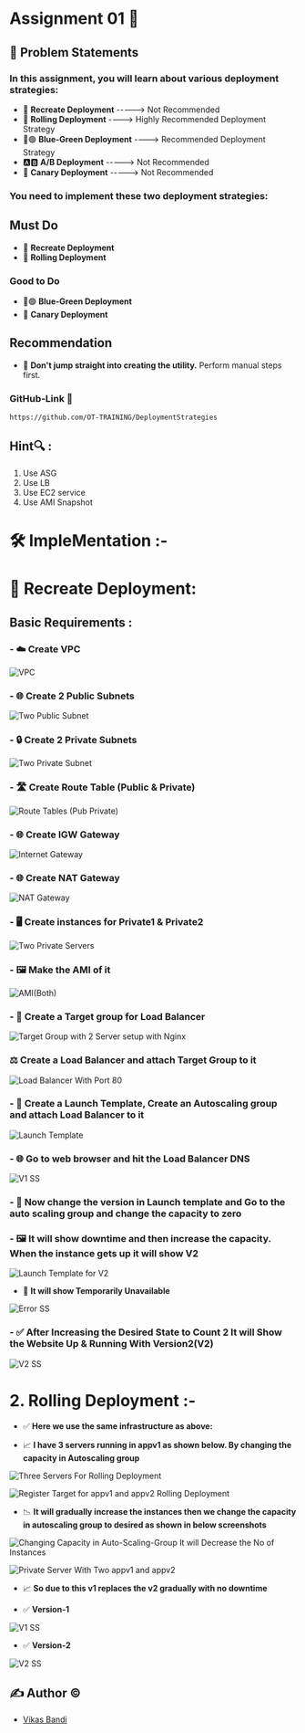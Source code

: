 # Assignment 01 📘

## 📝 Problem Statements

### In this assignment, you will learn about various deployment strategies:

- 🔄 **Recreate Deployment** -----> Not Recommended
- 🔄 **Rolling Deployment** ----> Highly Recommended Deployment Strategy
- 🔵🟢 **Blue-Green Deployment** ----> Recommended Deployment Strategy
- 🅰️🅱️ **A/B Deployment** -----> Not Recommended
- 🐤 **Canary Deployment** -----> Not Recommended

### You need to implement these two deployment strategies:

## Must Do

- 🔄 **Recreate Deployment**
- 🔄 **Rolling Deployment**

### Good to Do

- 🔵🟢 **Blue-Green Deployment**
- 🐤 **Canary Deployment**

## Recommendation

- 🚀 **Don't jump straight into creating the utility.** Perform manual steps first.

### GitHub-Link 🔗

~~~
https://github.com/OT-TRAINING/DeploymentStrategies
~~~

## Hint🔍 : 
1. Use ASG
2. Use LB
3. Use EC2 service
4. Use AMI Snapshot

# 🛠 ImpleMentation :-

# 🔄 Recreate Deployment:
## Basic Requirements :

### - ☁️ **Create VPC**

![VPC](https://github.com/vikas418/AWS-Tasks/assets/149520276/a4469ccd-6265-45a3-9fb4-c2dc4d73473b)

### - 🌐 **Create 2 Public Subnets**

![Two Public Subnet](https://github.com/vikas418/AWS-Tasks/assets/149520276/0739d806-5bbb-4055-83ae-197e5aa22132)

### - 🔒 **Create 2 Private Subnets**

![Two Private Subnet](https://github.com/vikas418/AWS-Tasks/assets/149520276/f1390202-62e6-432c-a0e2-dfb664caaeca)

### - 🛣️ **Create Route Table (Public & Private)**

![Route Tables (Pub   Private)](https://github.com/vikas418/AWS-Tasks/assets/149520276/13bb98ec-becf-4e51-9e3e-785be251a0b0)

### - 🌐 **Create IGW Gateway**

![Internet Gateway](https://github.com/vikas418/AWS-Tasks/assets/149520276/ca819980-cff7-49fa-8a83-46ada2bbad73)

### - 🌐 **Create NAT Gateway**

![NAT Gateway](https://github.com/vikas418/AWS-Tasks/assets/149520276/a397e973-220f-457d-b578-2a73241f4f21)

### - 🖥️ **Create instances for Private1 & Private2**

![Two Private Servers](https://github.com/vikas418/AWS-Tasks/assets/149520276/fb5f3452-bee0-48f1-a808-f5bd20066293)

### - 🖼️ **Make the AMI of it**

![AMI(Both)](https://github.com/vikas418/AWS-Tasks/assets/149520276/68930ab3-af1c-4ca5-bcdc-a5bc2159e68d)

### - 🎯 **Create a Target group for Load Balancer**

![Target Group with 2 Server setup with Nginx](https://github.com/vikas418/AWS-Tasks/assets/149520276/82d58aee-99d1-4b89-a9ab-d41c9dff7a26)

### ⚖️ **Create a Load Balancer and attach Target Group to it**

![Load Balancer With Port 80](https://github.com/vikas418/AWS-Tasks/assets/149520276/2cef852b-17e3-4170-8532-1002a6d997a1)

### - 🚀 **Create a Launch Template, Create an Autoscaling group and attach Load Balancer to it**
 
![Launch Template](https://github.com/vikas418/AWS-Tasks/assets/149520276/abd6c246-4d4f-48a1-be2d-a1f700c16a9d)

### - 🌐 **Go to web browser and hit the Load Balancer DNS**

![V1 SS](https://github.com/vikas418/AWS-Tasks/assets/149520276/e0e8e473-f1dd-44a5-b5a6-9bdb03582603)

### - 🚀 **Now change the version in Launch template and Go to the auto scaling group and change the capacity to zero**

### - 🖼️ **It will show downtime and then increase the capacity. When the instance gets up it will show V2**

![Launch Template for V2 ](https://github.com/vikas418/AWS-Tasks/assets/149520276/b4cbb2dc-fd90-44b5-a934-27dbee785624)

- 🚫 **It will show Temporarily Unavailable**

![Error SS](https://github.com/vikas418/AWS-Tasks/assets/149520276/cdf8370f-9232-4aa4-acf0-c118974a04c8)

### - :white_check_mark: After Increasing the Desired State to Count 2 It will Show the Website Up & Running With Version2(V2)

![V2 SS](https://github.com/vikas418/AWS-Tasks/assets/149520276/ae99e801-4983-4a67-aea8-8af23d7a9b2c)


# 2. Rolling Deployment :-

- :white_check_mark: **Here we use the same infrastructure as above:**

- 📈 **I have 3 servers running in appv1 as shown below. By changing the capacity in Autoscaling group**

![Three Servers For Rolling Deployment](https://github.com/vikas418/AWS-Tasks/assets/149520276/8c070fae-6b9e-4687-8b39-b8e7ab64320b)

![Register Target for appv1 and appv2 Rolling Deployment](https://github.com/vikas418/AWS-Tasks/assets/149520276/8005ae00-2508-49ba-97d4-06eae187d732)

- 📉 **It will gradually increase the instances then we change the capacity in autoscaling group to desired as shown in below screenshots**

![Changing Capacity in Auto-Scaling-Group It will Decrease the No  of Instances ](https://github.com/vikas418/AWS-Tasks/assets/149520276/39050dc4-29c2-43fe-b9df-8adb183fffe2)

![Private Server With Two appv1 and appv2](https://github.com/vikas418/AWS-Tasks/assets/149520276/b46da2df-33c7-4ec8-8810-2ab2b41e7d2e)

- 📈 **So due to this v1 replaces the v2 gradually with no downtime**

- :white_check_mark: **Version-1**

![V1 SS](https://github.com/vikas418/AWS-Tasks/assets/149520276/9ccaadfe-cafe-41ee-aa64-53dc57987935)

- :white_check_mark: **Version-2** 

![V2 SS](https://github.com/vikas418/AWS-Tasks/assets/149520276/e7dfde5b-f078-4f97-a511-f49059048838)






## ✍️ Author :copyright:

- [Vikas Bandi](https://github.com/vikas418)
